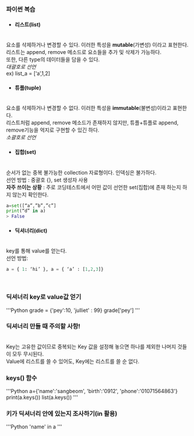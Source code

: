 ### 파이썬 복습
* #### 리스트(list)
<br>요소를 삭제하거나 변경할 수 있다. 이러한 특성을 **mutable**(가변성) 이라고 표현한다.  리스트는 append, remove 메소드로 요소들을 추가 및 삭제가 가능하다.
<br>또한, 다른 type의 데이터들을 담을 수 있다. 
<br>*대괄호로 선언*
<br>ex) list_a = [‘a’,1,2]
<br>
* #### 튜플(tuple)
<br>요소를 삭제하거나 변경할 수 없다. 이러한 특성을 **immutable**(불변성)이라고 표현한다.
<br>리스트처럼 append, remove 메소드가 존재하지 않지만, 튜플+튜플로 append, remove기능을 억지로 구현할 수 있긴 하다.
<br>*소괄호로 선언*
<br>
* #### 집합(set)
<br>순서가 없는 중복 불가능한 collection 자료형이다. 인덱싱은 불가하다.
<br>선언 방법 : 중괄호 {}, set 생성자 사용
<br>**자주 쓰이는 상황** : 주로 코딩테스트에서 어떤 값이 선언한 set(집합)에 존재 하는지 하지 않는지 확인한다.
```python
a=set([“a”,”b”,”c”]
print(“d” in a)
> False
```
* #### 딕셔너리(dict)
<br>key를 통해 value를 얻는다. 
<br>선언 방법: 
```Python
a = { 1: ‘hi’ }, a = { ‘a’ : [1,2,3]} 
```
<br> 

### 딕셔너리 key로 value값 얻기
'''Python
grade = {'pey':10, 'julliet' : 99}
grade['pey']
'''
<br>

### 딕셔너리 만들 때 주의할 사항! 
<br> Key는 고유한 값이므로 중복되는 Key 값을 설정해 놓으면 하나를 제외한 나머지 것들이 모두 무시된다.
<br> Value에 리스트를 쓸 수 있어도, Key에는 리스트를 쓸 순 없다. 

### keys() 함수
'''Python
a={'name':'sangbeom', 'birth':'0912', 'phone':'01071564863'}
print(a.keys())
list(a.keys())
'''
### 키가 딕셔너리 안에 있는지 조사하기(in 활용)
'''Python
'name' in a
'''

